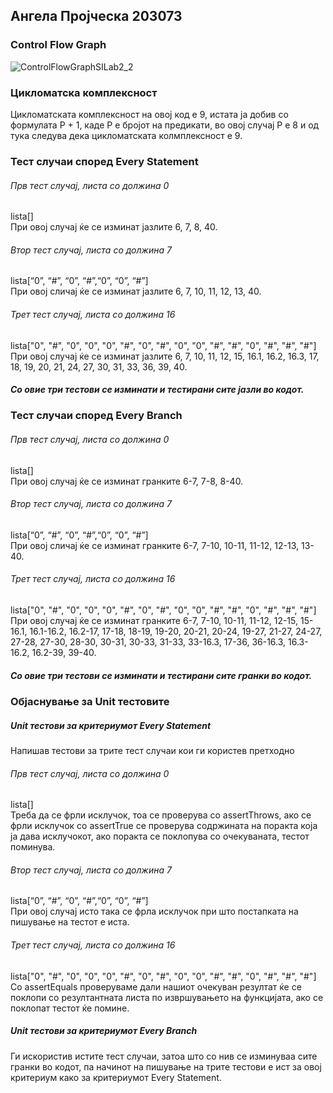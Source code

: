 ## Ангела Пројческа 203073 

### Control Flow Graph
![ControlFlowGraphSILab2_2](https://user-images.githubusercontent.com/86235193/171740583-139bc6e3-23ab-4e1b-a5ed-b92bf8af1d18.png)

### Цикломатска комплексност
Цикломатската комплексност на овој код е 9, истата ја добив со формулата P + 1, каде P е бројот на предикати, во овој случај P е 8 и од тука следува дека цикломатската колмплексност е 9. 

### Тест случаи според Every Statement
###### Прв тест случај, листа со должина 0  
lista[]  
При овој случај ќе се изминат јазлите 6, 7, 8, 40.  
###### Втор тест случај, листа со должина 7  
lista[“0”, “#”, “0”, “#”,“0”, “0”, “#”]  
При овој сличај ќе се изминат јазлите 6, 7, 10, 11, 12, 13, 40.  
###### Трет тест случај, листа со должина 16  
lista["0", "#", "0", "0", "0", "#", "0", "#", "0", "0", "#", "#", "0", "#", "#", "#"]   
При овој случај ќе се изминат јазлите 6, 7, 10, 11, 12, 15, 16.1, 16.2, 16.3, 17, 18, 19, 20, 21, 24, 27, 30, 31, 33, 36, 39, 40.  
##### Со овие три тестови се изминати и тестирани сите јазли во кодот.  

### Тест случаи според Every Branch
###### Прв тест случај, листа со должина 0  
lista[]  
При овој случај ќе се изминат гранките 6-7, 7-8, 8-40.  
###### Втор тест случај, листа со должина 7  
lista[“0”, “#”, “0”, “#”,“0”, “0”, “#”]  
При овој сличај ќе се изминат гранките 6-7, 7-10, 10-11, 11-12, 12-13, 13-40.  
###### Трет тест случај, листа со должина 16  
lista["0", "#", "0", "0", "0", "#", "0", "#", "0", "0", "#", "#", "0", "#", "#", "#"]     
При овој случај ќе се изминат гранките 6-7, 7-10, 10-11, 11-12, 12-15, 15-16.1, 16.1-16.2,  16.2-17, 17-18, 18-19, 19-20, 20-21, 20-24, 19-27, 21-27, 24-27, 27-28, 27-30, 28-30, 30-31, 30-33, 31-33, 33-16.3, 17-36, 36-16.3, 16.3-16.2, 16.2-39, 39-40.  
##### Со овие три тестови се изминати и тестирани сите гранки во кодот.

### Објаснување за Unit тестовите
##### Unit тестови за критериумот Every Statement   
Напишав тестови за трите тест случаи кои ги користев претходно  
###### Прв тест случај, листа со должина 0  
lista[]  
Треба да се фрли исклучок, тоа се проверува со assertThrows, ако се фрли исклучок со assertTrue се проверува содржината на поракта која ја дава исклучокот, ако поракта се поклопува со очекуваната, тестот поминува.  
###### Втор тест случај, листа со должина 7  
lista[“0”, “#”, “0”, “#”,“0”, “0”, “#”]  
 При овој случај исто така се фрла исклучок при што постапката на пишување на тестот е иста.     
###### Трет тест случај, листа со должина 16  
lista["0", "#", "0", "0", "0", "#", "0", "#", "0", "0", "#", "#", "0", "#", "#", "#"]   
Со assertEquals проверуваме дали нашиот очекуван резултат ќе се поклопи со резултантната листа по извршувањето на функцијата, ако се поклопат тестот ќе помине.   
##### Unit тестови за критериумот Every Branch   
Ги искористив истите тест случаи, затоа што со нив се изминуваа сите гранки во кодот, па начинот на пишување на трите тестови е ист за овој критериум како за критериумот Every Statement.  



